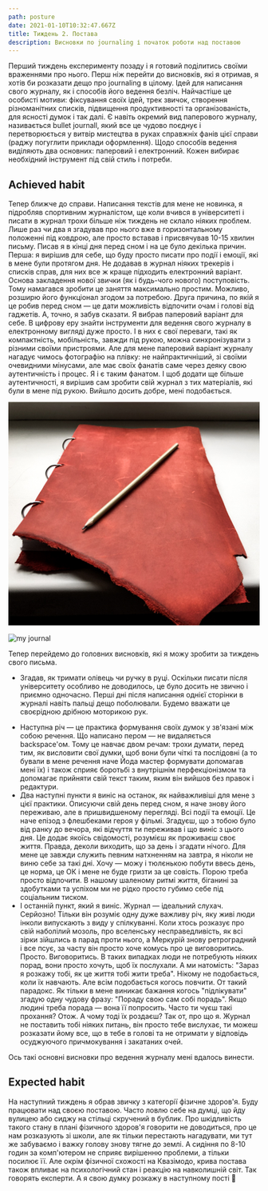 ```yaml
---
path: posture
date: 2021-01-10T10:32:47.667Z
title: Тиждень 2. Постава
description: Висновки по journaling і початок роботи над поставою
---
```


Перший тиждень експерименту позаду і я готовий поділитись своїми враженнями про нього. Перш ніж перейти до висновків, які я отримав, я хотів би розказати дещо про journaling в цілому. Ідей для написання свого журналу, як і способів його ведення безліч. Найчастіше це особисті мотиви: фіксування своїх ідей, трек звичок, створення різноманітних списків, підвищення продуктивності та організованість, для ясності думок і так далі. Є навіть окремий вид паперового журналу, називається bullet journall, який все це чудово поєднує і перетворюється у витвір мистецтва в руках справжніх фанів цієї справи (раджу погуглити приклади оформлення). Щодо способів ведення виділяють два основних: паперовий і електронний. Кожен вибирає необхідний інструмент під свій стиль і потреби.

## **Achieved habit**

Тепер ближче до справи. Написання текстів для мене не новинка, я підробляв спортивним журналістом, ще коли вчився в університеті і писати в журнал трохи більше ніж тиждень не склало ніяких проблем. Лише раз чи два я згадував про нього вже в горизонтальному положенні під ковдрою, але просто вставав і присвячував 10-15 хвилин письму. Писав я в кінці дня перед сном і на це було декілька причин. Перша: я вирішив для себе, що буду просто писати про події і емоції, які в мене були протягом дня. Не додавав в журнал ніяких трекерів і списків справ, для них все ж краще підходить електронний варіант. Основа закладення нової звички (як і будь-чого нового) поступовість. Тому намагався зробити це заняття максимально простим. Можливо, розширю його функціонал згодом за потребою. Друга причина, по якій я це робив перед сном — це дати можливість відпочити очам і голові від гаджетів. А, точно, я забув сказати. Я вибрав паперовий варіант для себе. В цифрову еру знайти інструменти для ведення свого журналу в електронному вигляді дуже просто. І в них є свої переваги, такі як компактність, мобільність, завжди під рукою, можна синхронізувати з різними своїми пристроями. Але для мене паперовий варіант журналу нагадує чимось фотографію на плівку: не найпрактичніший, зі своїми очевидними мінусами, але має своїх фанатів саме через деяку свою аутентичність і процес. Я і є таким фанатом. І щоб додати ще більше аутентичності, я вирішив сам зробити свій журнал з тих матеріалів, які були в мене під рукою. Вийшло досить добре, мені подобається.

![my journal](../assets/img_7536-3.jpg "my journal")

![my journal](./assets/img_7535-2.jpg "my journal")

Тепер перейдемо до головних висновків, які я можу зробити за тиждень свого письма.

- Згадав, як тримати олівець чи ручку в руці. Оскільки писати після університету особливо не доводилось, це було досить не звично і приємно одночасно. Перші дні після написання однієї сторінки в журналі навіть пальці дещо поболювали. Будемо вважати це своєрідною дрібною моторикою рук.

* Наступна річ — це практика формування своїх думок у зв'язані між собою речення. Що написано пером — не видаляється backspace'ом. Тому це навчає двом речам: трохи думати, перед тим, як висловити свої думки, щоб вони були чіткі та послідовні (а то бували в мене речення наче Йода мастер формувати допомагав мені їх) і також сприяє боротьбі з внутрішнім перфекціонізмом та допомагає прийняти свій текст таким, яким він вийшов без правок і редактури.
* Два наступні пункти я виніс на останок, як найважливіші для мене з цієї практики. Описуючи свій день перед сном, я наче знову його переживаю, але в пришвидшеному перегляді. Всі події та емоції. Це наче епізод з флешбеками героя у фільмі. Згадуєш, що з тобою було від ранку до вечора, які відчуття ти переживав і що виніс з цього дня. Це додає якоїсь свідомості, розумієш як проживаєш своє життя. Правда, деколи виходить, що за день і згадати нічого. Для мене це завжди служить певним натхненням на завтра, я ніколи не виню себе за такі дні. Хочу — можу і тюлєнькою побути ввесь день, це норма, це ОК і мене не буде гризти за це совість. Порою треба просто відпочити. В нашому шаленому ритмі життя, біганині за здобутками та успіхом ми не рідко просто губимо себе під соціальним тиском.
* І останній пункт, який я виніс. Журнал — ідеальний слухач. Серйозно! Тільки він розуміє одну дуже важливу річ, яку живі люди інколи випускають з виду у спілкуванні. Коли хтось розказує про свій наболілий мозоль, про вселенську несправедливість, як всі зірки зійшлись в парад проти нього, а Меркурій знову ретроградний і все псує, за часту він просто хоче комусь про це виговоритись. Просто. Виговоритись. В таких випадках люди не потребують ніяких порад, вони просто хочуть, щоб їх послухали. А ми натомість: "Зараз я розкажу тобі, як це життя тобі жити треба". Нікому не подобається, коли їх навчають. Але всім подобається когось повчити. От такий парадокс. Як тільки в мене виникає бажання когось "підлікувати" згадую одну чудову фразу: "Пораду свою сам собі порадь". Якщо людині треба порада — вона її попросить. Часто ти чуєш такі прохання? Отож. А чому тоді їх роздаєш? Так от, про що я. Журнал не поставить тобі ніяких питань, він просто тебе вислухає, ти можеш розказати йому все, що в тебе в голові та не отримати у відповідь осуджуючого причмокування і закатаних очей.

Ось такі основні висновки про ведення журналу мені вдалось винести.

## **Expected habit**

На наступний тиждень я обрав звичку з категорії фізичне здоров'я. Буду працювати над своєю поставою. Часто ловлю себе на думці, що йду вулицею або сиджу на стільці скручений в бублик. Про шкідливість такого стану в плані фізичного здоров'я говорити не доводиться, про це нам розказують зі школи, але як тільки перестають нагадувати, ми тут же забуваємо і важку голову знову тягне до землі. А сидіння по 8-10 годин за комп'ютером не сприяє вирішенню проблеми, а тільки посилює її. Але окрім фізичної схожості на Квазімодо, крива постава також впливає на психологічний стан і реакцію на навколишній світ. Так говорять експерти. А я свою думку розкажу в наступному пості 🙂
